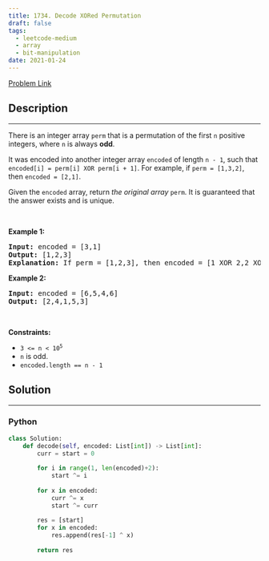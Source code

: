 ```yaml
---
title: 1734. Decode XORed Permutation
draft: false
tags: 
  - leetcode-medium
  - array
  - bit-manipulation
date: 2021-01-24
---
```


[Problem Link](https://leetcode.com/problems/decode-xored-permutation/)

## Description

---
<p>There is an integer array <code>perm</code> that is a permutation of the first <code>n</code> positive integers, where <code>n</code> is always <strong>odd</strong>.</p>

<p>It was encoded into another integer array <code>encoded</code> of length <code>n - 1</code>, such that <code>encoded[i] = perm[i] XOR perm[i + 1]</code>. For example, if <code>perm = [1,3,2]</code>, then <code>encoded = [2,1]</code>.</p>

<p>Given the <code>encoded</code> array, return <em>the original array</em> <code>perm</code>. It is guaranteed that the answer exists and is unique.</p>

<p>&nbsp;</p>
<p><strong class="example">Example 1:</strong></p>

<pre>
<strong>Input:</strong> encoded = [3,1]
<strong>Output:</strong> [1,2,3]
<strong>Explanation:</strong> If perm = [1,2,3], then encoded = [1 XOR 2,2 XOR 3] = [3,1]
</pre>

<p><strong class="example">Example 2:</strong></p>

<pre>
<strong>Input:</strong> encoded = [6,5,4,6]
<strong>Output:</strong> [2,4,1,5,3]
</pre>

<p>&nbsp;</p>
<p><strong>Constraints:</strong></p>

<ul>
	<li><code>3 &lt;= n &lt;&nbsp;10<sup>5</sup></code></li>
	<li><code>n</code>&nbsp;is odd.</li>
	<li><code>encoded.length == n - 1</code></li>
</ul>


## Solution

---
### Python
``` py title='decode-xored-permutation'
class Solution:
    def decode(self, encoded: List[int]) -> List[int]:
        curr = start = 0
        
        for i in range(1, len(encoded)+2):
            start ^= i
        
        for x in encoded:
            curr ^= x
            start ^= curr
        
        res = [start]
        for x in encoded:
            res.append(res[-1] ^ x)
        
        return res
```

